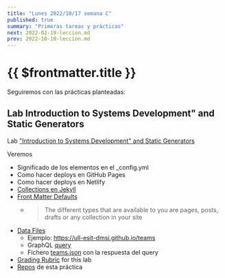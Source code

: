 ```yaml
---
title: "Lunes 2022/10/17 semana C"
published: true
summary: "Primeras tareas y prácticas"
next: 2022-02-19-leccion.md
prev: 2022-10-10-leccion.md
---
```


# {{ $frontmatter.title }}

Seguiremos con las prácticas planteadas: 

## Lab Introduction to Systems Development" and Static Generators

Lab ["Introduction to Systems Development" and Static Generators](/practicas/intro2sd.html)

Veremos 

* Significado de los elementos en el _config.yml
* Como hacer deploys en GitHub Pages
* Como hacer deploys en Netlify
* [Collections en Jekyll](https://jekyllrb.com/docs/collections/)
* [Front Matter Defaults](https://jekyllrb.com/docs/configuration/front-matter-defaults/)
  * > The different types that are available to you are pages, posts, drafts or any collection in your site
* [Data Files](https://jekyllrb.com/docs/datafiles/) 
  * Ejemplo: <https://ull-esit-dmsi.github.io/teams>
  *  GraphQL [query](//temas/web/graphql-query-to-github-for-teams)
  * Fichero [teams.json](https://github.com/ULL-ESIT-DMSI/ull-esit-dmsi.github.io-source/blob/master/_data/teams.json) con la respuesta del query
* [Grading Rubric](/practicas/intro2sd.html#rubrica) for this lab
* [Repos](https://github.com/orgs/ULL-MII-SYTWS-2223/repositories?q=intro2sd) de esta práctica

